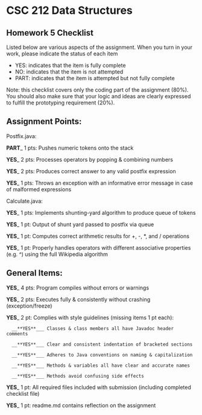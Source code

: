 # CSC 212 Data Structures
## Homework 5 Checklist

Listed below are various aspects of the assignment.  When you turn in
your work, please indicate the status of each item

- YES: indicates that the item is fully complete
- NO: indicates that the item is not attempted
- PART: indicates that the item is attempted but not fully complete

Note: this checklist covers only the coding part of the assignment (80%).
You should also make sure that your logic and ideas are clearly expressed to fulfill the prototyping requirement (20%).

## Assignment Points:

Postfix.java:

__**PART**___ 1 pts: Pushes numeric tokens onto the stack

__**YES**___ 2 pts: Processes operators by popping & combining numbers

__**YES**___ 2 pts: Produces correct answer to any valid postfix expression

__**YES**___ 1 pts: Throws an exception with an informative error message in case of malformed expressions


Calculate.java:

__**YES**___ 1 pts: Implements shunting-yard algorithm to produce queue of tokens

__**YES**___ 1 pt: Output of shunt yard passed to postfix via queue

__**YES**___ 1 pt: Computes correct arithmetic results for +, -, *, and / operations

__**YES**___ 1 pt: Properly handles operators with different associative properties (e.g. ^) using the full Wikipedia algorithm



## General Items:

__**YES**___ 4 pts: Program compiles without errors or warnings

__**YES**___ 2 pts: Executes fully & consistently without crashing (exception/freeze)

__**YES**___ 2 pt: Complies with style guidelines (missing items 1 pt each):

      __**YES**___ Classes & class members all have Javadoc header comments

      __**YES**___ Clear and consistent indentation of bracketed sections

      __**YES**___ Adheres to Java conventions on naming & capitalization

      __**YES**___ Methods & variables all have clear and accurate names

      __**YES**___ Methods avoid confusing side effects

__**YES**___ 1 pt: All required files included with submission (including completed checklist file)

__**YES**___ 1 pt: readme.md contains reflection on the assignment
